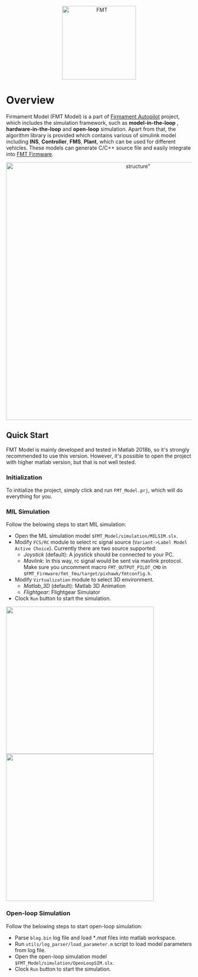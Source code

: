 <p align="center"><img width="200" src="https://github.com/FirmamentPilot/fmt_user_guide_cn/blob/master/figures/logo.png" alt=FMT logo"></p>

# Overview
Firmament Model (FMT Model) is a part of [Firmament Autopilot](https://github.com/FirmamentPilot) project, which includes the simulation framework, such as **model-in-the-loop** , **hardware-in-the-loop** and **open-loop** simulation. Apart from that, the algorithm library is provided which contains various of simulink model including **INS**, **Controller**, **FMS**, **Plant**,  which can be used for different vehicles. These models can generate C/C++ source file and easily integrate into [FMT Firmware](https://github.com/FirmamentPilot/FMT_Firmware).

<p align="center"><img width="700" src="https://github.com/FirmamentPilot/fmt_user_guide_cn/blob/master/fmt_model/architecture/figures/fmt_model.png" alt=structure"></p>

## Quick Start

FMT Model is mainly developed and tested in Matlab 2018b, so it's strongly recommended to use this version. However, it's possible to open the project with higher matlab version, but that is not well tested.

### Initialization

To initialize the project, simply click and run `FMT_Model.prj`, which will do everything for you.

### MIL Simulation

Follow the belowing steps to start MIL simulation:

- Open the MIL simulation model `$FMT_Model/simulation/MILSIM.slx`.
- Modify `FCS/RC` module to select rc signal source (`Variant->Label Model Active Choice`). Currently there are two source supported:
	-  *Joystick* (default): A joystick should be connected to your PC.
	-  *Mavlink*: In this way, rc signal would be sent via mavlink protocol. Make sure you uncomment macro `FMT_OUTPUT_PILOT_CMD` in `$FMT_Firmware/fmt_fmu/target/pixhawk/fmtconfig.h`.
- Modify `Virtualization` module to select 3D environment.
	- *Matlab_3D*  (default): Matlab 3D Animation
	- *Flightgear*: Flightgear Simulator  
- Clock `Run` button to start the simulation.

<p float="left">
  <img src="https://github.com/FirmamentPilot/fmt_user_guide_cn/blob/master/fmt_model/simulation/figures/matlab_3D.png" width="400" />
  <img src="https://github.com/FirmamentPilot/fmt_user_guide_cn/blob/master/fmt_model/simulation/figures/flightgear.png" width="400" />
</p>

### Open-loop Simulation

Follow the belowing steps to start open-loop simulation:

- Parse `blog.bin` log file and load **.mat* files into matlab workspace.
- Run `utils/log_parser/load_parameter.m` script to load model parameters from log file.
- Open the open-loop simulation model `$FMT_Model/simulation/OpenLoopSIM.slx`.
- Clock `Run` button to start the simulation.

